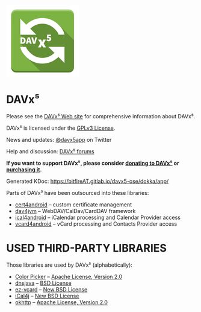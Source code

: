 
![DAVx⁵ logo](app/src/main/res/mipmap-xxxhdpi/ic_launcher.png)

DAVx⁵
========

Please see the [DAVx⁵ Web site](https://www.davx5.com) for
comprehensive information about DAVx⁵.

DAVx⁵ is licensed under the [GPLv3 License](LICENSE).

News and updates: [@davx5app](https://twitter.com/davx5app) on Twitter

Help and discussion: [DAVx⁵ forums](https://www.davx5.com/forums)

**If you want to support DAVx⁵, please consider [donating to DAVx⁵](https://www.davx5.com/donate)
or [purchasing it](https://www.davx5.com/download).**

Generated KDoc: https://bitfireAT.gitlab.io/davx5-ose/dokka/app/

Parts of DAVx⁵ have been outsourced into these libraries:

* [cert4android](https://gitlab.com/bitfireAT/cert4android) – custom certificate management
* [dav4jvm](https://gitlab.com/bitfireAT/dav4jvm) – WebDAV/CalDav/CardDAV framework
* [ical4android](https://gitlab.com/bitfireAT/ical4android) – iCalendar processing and Calendar Provider access
* [vcard4android](https://gitlab.com/bitfireAT/vcard4android) – vCard processing and Contacts Provider access


USED THIRD-PARTY LIBRARIES
==========================

Those libraries are used by DAVx⁵ (alphabetically):

* [Color Picker](https://github.com/jaredrummler/ColorPicker) – [Apache License, Version 2.0](https://github.com/jaredrummler/ColorPicker/LICENSE)
* [dnsjava](http://www.xbill.org/dnsjava/) – [BSD License](http://www.xbill.org/dnsjava/dnsjava-current/LICENSE)
* [ez-vcard](https://github.com/mangstadt/ez-vcard) – [New BSD License](http://opensource.org/licenses/BSD-3-Clause)
* [iCal4j](https://github.com/ical4j/ical4j) – [New BSD License](http://sourceforge.net/p/ical4j/ical4j/ci/default/tree/LICENSE)
* [okhttp](https://square.github.io/okhttp) – [Apache License, Version 2.0](https://square.github.io/okhttp/#license)
